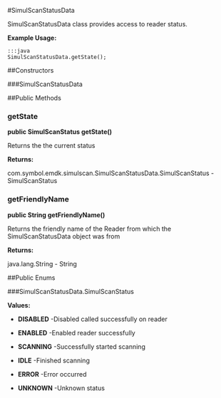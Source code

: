 #SimulScanStatusData

SimulScanStatusData class provides access to reader status.
 
 

**Example Usage:**
	
	:::java	
	SimulScanStatusData.getState();


##Constructors

###SimulScanStatusData



##Public Methods

### getState

**public SimulScanStatus getState()**

Returns the the current status

**Returns:**

com.symbol.emdk.simulscan.SimulScanStatusData.SimulScanStatus - SimulScanStatus

### getFriendlyName

**public String getFriendlyName()**

Returns the friendly name of the Reader from which the SimulScanStatusData 
 object was from

**Returns:**

java.lang.String - String

##Public Enums

###SimulScanStatusData.SimulScanStatus



**Values:**

* **DISABLED** -Disabled called successfully on reader

* **ENABLED** -Enabled reader successfully

* **SCANNING** -Successfully started scanning

* **IDLE** -Finished scanning

* **ERROR** -Error occurred

* **UNKNOWN** -Unknown status

